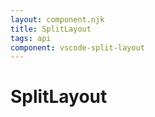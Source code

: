 ```yaml
---
layout: component.njk
title: SplitLayout
tags: api
component: vscode-split-layout
---
```


# SplitLayout
